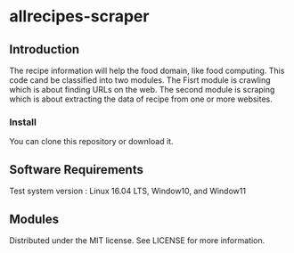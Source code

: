 # allrecipes-scraper


## Introduction
The recipe information will help the food domain, like food computing.
This code cand be classified into two modules. The Fisrt module is crawling which is about finding URLs on the web. The second module is scraping which is about extracting the data of recipe from one or more websites.

### Install
You can clone this repository or download it.


## Software Requirements 
Test system version : Linux 16.04 LTS, Window10, and Window11





## Modules



Distributed under the MIT license. See LICENSE for more information.
